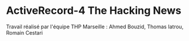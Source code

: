 # ActiveRecord-4 The Hacking News 

Travail réalisé par l'équipe THP Marseille : Ahmed Bouzid, Thomas Iatrou, Romain Cestari
